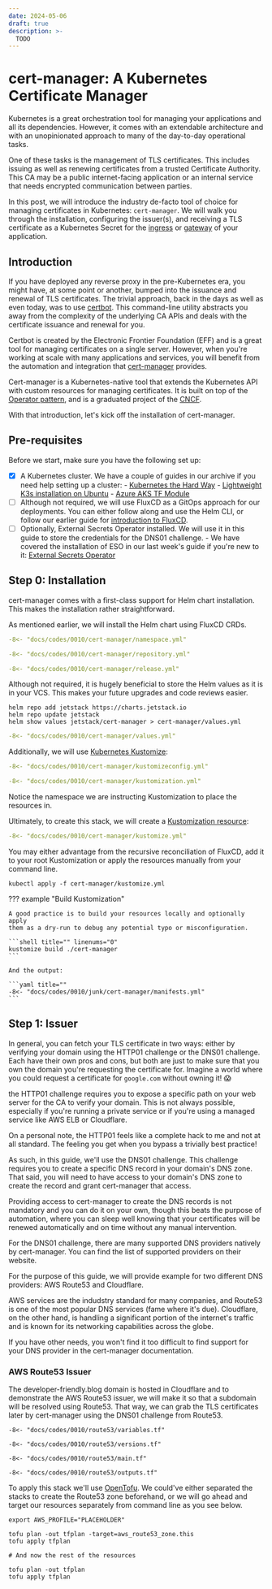 ```yaml
---
date: 2024-05-06
draft: true
description: >-
  TODO
---
```


# cert-manager: A Kubernetes Certificate Manager

Kubernetes is a great orchestration tool for managing your applications and all
its dependencies. However, it comes with an extendable architecture and with an
unopinionated approach to many of the day-to-day operational tasks.

One of these tasks is the management of TLS certificates. This includes issuing
as well as renewing certificates from a trusted Certificate Authority.
This CA may be a public internet-facing application or an internal service that
needs encrypted communication between parties.

In this post, we will introduce the industry de-facto tool of choice for
managing certificates in Kubernetes: `cert-manager`. We will walk you through
the installation, configuring the issuer(s), and receiving a TLS certificate
as a Kubernetes Secret for the [ingress] or [gateway] of your application.

<!--
SEO keywords:
 - cert-manager
 - kubernetes
 - certificate
 - TLS
 - HTTPS
 - ingress
 - gateway
 - cilium
 - AWS
 - Route53
 - Cloudflare
-->


<!-- more -->

## Introduction

If you have deployed any reverse proxy in the pre-Kubernetes era, you might
have, at some point or another, bumped into the issuance and renewal of TLS
certificates. The trivial approach, back in the days as well as even today,
was to use [certbot]. This command-line utility abstracts you away from the
complexity of the underlying CA APIs and deals with the certificate issuance
and renewal for you.

Certbot is created by the Electronic Frontier Foundation (EFF) and is a great
tool for managing certificates on a single server. However, when you're working
at scale with many applications and services, you will benefit from the
automation and integration that [cert-manager] provides.

Cert-manager is a Kubernetes-native tool that extends the Kubernetes API with
custom resources for managing certificates. It is built on top of the
[Operator pattern], and is a graduated project of the [CNCF].

With that introduction, let's kick off the installation of cert-manager.

## Pre-requisites

Before we start, make sure you have the following set up:

- [x] A Kubernetes cluster. We have a couple of guides in our archive if you
      need help setting up a cluster:
      - [Kubernetes the Hard Way](./0003-kubernetes-the-hard-way.md)
      - [Lightweight K3s installation on Ubuntu](./0005-install-k3s-on-ubuntu22.md)
      - [Azure AKS TF Module](./0009-external-secrets-aks-to-aws-ssm.md)
- [ ] Although not required, we will use FluxCD as a GitOps approach for our
      deployments. You can either follow along and use the Helm CLI, or follow
      our earlier guide for
      [introduction to FluxCD](./0006-gettings-started-with-gitops-and-fluxcd.md).
- [ ] Optionally, External Secrets Operator installed. We will use it in this
      guide to store the credentials for the DNS01 challenge.
      - We have covered the installation of ESO in our last week's guide if
        you're new to it:
        [External Secrets Operator](./0009-external-secrets-aks-to-aws-ssm.md)

## Step 0: Installation

cert-manager comes with a first-class support for Helm chart installation.
This makes the installation rather straightforward.

As mentioned earlier, we will install the Helm chart using FluxCD CRDs.

```yaml title="cert-manager/namespace.yml"
-8<- "docs/codes/0010/cert-manager/namespace.yml"
```

```yaml title="cert-manager/repository.yml"
-8<- "docs/codes/0010/cert-manager/repository.yml"
```

```yaml title="cert-manager/release.yml"
-8<- "docs/codes/0010/cert-manager/release.yml"
```

Although not required, it is hugely beneficial to store the Helm values as it
is in your VCS. This makes your future upgrades and code reviews easier.

```shell title="" linenums="0"
helm repo add jetstack https://charts.jetstack.io
helm repo update jetstack
helm show values jetstack/cert-manager > cert-manager/values.yml
```

```yaml title="cert-manager/values.yml"
-8<- "docs/codes/0010/cert-manager/values.yml"
```

Additionally, we will use [Kubernetes Kustomize]:

```yaml title="cert-manager/kustomizeconfig.yml"
-8<- "docs/codes/0010/cert-manager/kustomizeconfig.yml"
```

```yaml title="cert-manager/kustomization.yml" hl_lines="14"
-8<- "docs/codes/0010/cert-manager/kustomization.yml"
```

Notice the namespace we are instructing Kustomization to place the resources in.

Ultimately, to create this stack, we will create a [Kustomization resource]:

```yaml title="cert-manager/kustomize.yml"
-8<- "docs/codes/0010/cert-manager/kustomize.yml"
```

You may either advantage from the recursive reconciliation of FluxCD, add it
to your root Kustomization or apply the resources manually from your command line.

```shell title=""
kubectl apply -f cert-manager/kustomize.yml
```

??? example "Build Kustomization"

    A good practice is to build your resources locally and optionally apply
    them as a dry-run to debug any potential typo or misconfiguration.

    ```shell title="" linenums="0"
    kustomize build ./cert-manager
    ```

    And the output:

    ```yaml title=""
    -8<- "docs/codes/0010/junk/cert-manager/manifests.yml"
    ```

## Step 1: Issuer

In general, you can fetch your TLS certificate in two ways: either by verifying
your domain using the HTTP01 challenge or the DNS01 challenge. Each have their
own pros and cons, but both are just to make sure that you own the domain you're
requesting the certificate for. Imagine a world where you could request a
certificate for `google.com` without owning it! :scream:

the HTTP01 challenge requires you to expose a specific path on your web server
for the CA to verify your domain. This is not always possible, especially if
you're running a private service or if you're using a managed service like
AWS ELB or Cloudflare.

On a personal note, the HTTP01 feels like a complete hack to me and not at all
standard. The feeling you get when you bypass a trivially best practice!

As such, in this guide, we'll use the DNS01 challenge. This challenge requires
you to create a specific DNS record in your domain's DNS zone. That said, you
will need to have access to your domain's DNS zone to create the record and
grant cert-manager that access.

Providing access to cert-manager to create the DNS records is not mandatory and
you can do it on your own, though this beats the purpose of automation, where
you can sleep well knowing that your certificates will be renewed automatically
and on time without any manual intervention.

For the DNS01 challenge, there are many supported DNS providers natively by
cert-manager. You can find the list of supported providers on their website.

For the purpose of this guide, we will provide example for two different DNS
providers: AWS Route53 and Cloudflare.

AWS services are the indudstry standard for many companies, and Route53 is one
of the most popular DNS services (fame where it's due). Cloudflare, on the other
hand, is handling a significant portion of the internet's traffic and is known
for its networking capabilities across the globe.

If you have other needs, you won't find it too difficult to find support for
your DNS provider in the cert-manager documentation.

### AWS Route53 Issuer

The developer-friendly.blog domain is hosted in Cloudflare and to demonstrate
the AWS Route53 issuer, we will make it so that a subdomain will be resolved
using Route53. That way, we can grab the TLS certificates later by cert-manager
using the DNS01 challenge from Route53.

```hcl title="route53/variables.tf"
-8<- "docs/codes/0010/route53/variables.tf"
```

```hcl title="route53/versions.tf"
-8<- "docs/codes/0010/route53/versions.tf"
```

```hcl title="route53/main.tf"
-8<- "docs/codes/0010/route53/main.tf"
```

```hcl title="route53/outputs.tf"
-8<- "docs/codes/0010/route53/outputs.tf"
```

To apply this stack we'll use [OpenTofu](/category/opentofu). We could've either
separated the stacks to create the Route53 zone beforehand, or we will go ahead
and target our resources separately from command line as you see below.

```shell title=""
export AWS_PROFILE="PLACEHOLDER"

tofu plan -out tfplan -target=aws_route53_zone.this
tofu apply tfplan

# And now the rest of the resources

tofu plan -out tfplan
tofu apply tfplan
```



[certbot]: https://certbot.eff.org/
[ingress]: https://kubernetes.io/docs/concepts/services-networking/ingress/
[gateway]: https://gateway-api.sigs.k8s.io/
[cert-manager]: https://cert-manager.io/
[Operator pattern]: https://kubernetes.io/docs/concepts/extend-kubernetes/operator/
[CNCF]: https://www.cncf.io/
[Kustomization resource]: https://fluxcd.io/flux/components/kustomize/kustomizations/
[Kubernetes Kustomize]: https://kubectl.docs.kubernetes.io/references/kustomize/kustomization/
